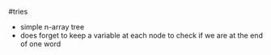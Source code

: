 #tries
- simple n-array tree
- does forget to keep a variable at each node to check if we are at the end of one word